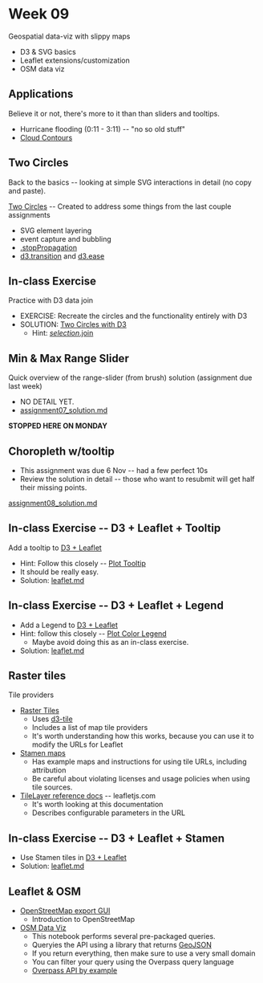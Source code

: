 # Week 09

Geospatial data-viz with slippy maps

* D3 & SVG basics
* Leaflet extensions/customization
* OSM data viz 

## Applications

Believe it or not, there's more to it than than sliders and tooltips.

* Hurricane flooding (0:11 - 3:11) -- "no so old stuff"
* [Cloud Contours](https://observablehq.com/@d3/cloud-contours?collection=@d3/d3-contour)

## Two Circles

Back to the basics -- looking at simple SVG interactions in detail (no copy and paste).

[Two Circles](https://observablehq.com/d/e9929ab1f12864d8) -- Created to address some things from the last couple assignments

* SVG element layering
* event capture and bubbling
* [.stopPropagation](https://developer.mozilla.org/en-US/docs/Web/API/Event/stopPropagation)
* [d3.transition](https://github.com/d3/d3-transition) and [d3.ease](https://github.com/d3/d3-ease)

## In-class Exercise

Practice with D3 data join

* EXERCISE: Recreate the circles and the functionality entirely with D3
* SOLUTION: [Two Circles with D3](./two_circles.md)
  * Hint: [*selection*.join](https://observablehq.com/@d3/selection-join)

## Min & Max Range Slider

Quick overview of the range-slider (from brush) solution (assignment due last week)

* NO DETAIL YET.
* [assignment07_solution.md](./assignment07_solution.md)

**STOPPED HERE ON MONDAY**

## Choropleth w/tooltip

* This assignment was due 6 Nov -- had a few perfect 10s
* Review the solution in detail -- those who want to resubmit will get half their missing points.

[assignment08_solution.md](./assignment08_solution.md)

## In-class Exercise -- D3 + Leaflet + Tooltip

Add a tooltip to [D3 + Leaflet](https://observablehq.com/@pbogden/d3-leaflet)

* Hint: Follow this closely -- [Plot Tooltip](https://observablehq.com/@mkfreeman/plot-tooltip)
* It should be really easy.
* Solution: [leaflet.md](./leaflet.md)

## In-class Exercise -- D3 + Leaflet + Legend

* Add a Legend to [D3 + Leaflet](https://observablehq.com/@pbogden/d3-leaflet)
* Hint: follow this closely -- [Plot Color Legend](https://observablehq.com/@ambassadors/plot-color-legend)
  * Maybe avoid doing this as an in-class exercise.
* Solution: [leaflet.md](./leaflet.md)

## Raster tiles

Tile providers

* [Raster Tiles](https://observablehq.com/@d3/raster-tiles?collection=@d3/d3-tile)
  * Uses [d3-tile](https://github.com/d3/d3-tile)
  * Includes a list of map tile providers
  * It's worth understanding how this works, because you can use it to modify the URLs for Leaflet
* [Stamen maps](http://maps.stamen.com/#terrain/12/37.7706/-122.3782)
  * Has example maps and instructions for using tile URLs, including attribution
  * Be careful about violating licenses and usage policies when using tile sources.
* [TileLayer reference docs](https://leafletjs.com/reference.html#tilelayer) -- leafletjs.com
  * It's worth looking at this documentation
  * Describes configurable parameters in the URL

## In-class Exercise -- D3 + Leaflet + Stamen

* Use Stamen tiles in [D3 + Leaflet](https://observablehq.com/@pbogden/d3-leaflet)
* Solution: [leaflet.md](./leaflet.md)

## Leaflet & OSM

* [OpenStreetMap export GUI](https://www.openstreetmap.org/export#map=15/43.6500/-70.2430)
  * Introduction to OpenStreetMap
* [OSM Data Viz](https://observablehq.com/@pbogden/osm-data-viz)
  * This notebook performs several pre-packaged queries.
  * Queryies the API using a library that returns [GeoJSON](https://geojson.org/)
  * If you return everything, then make sure to use a very small domain
  * You can filter your query using the Overpass query language
  * [Overpass API by example](https://wiki.openstreetmap.org/wiki/Overpass_API/Overpass_API_by_Example)
